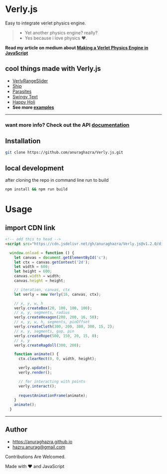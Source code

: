 # Verly.js

Easy to integrate verlet physics engine.

> - Yet another physics engine? really?
> - Yes because i love physics :heart:.

**Read my article on medium about [Making a Verlet Physics Engine in JavaScript](https://medium.com/better-programming/making-a-verlet-physics-engine-in-javascript-1dff066d7bc5)**



## cool things made with Verly.js
- [VerlyRangeSlider](https://anuraghazra.github.io/VerlyRangeSlider/)
- [Ship](https://anuraghazra.github.io/Verly.js/examples/ship/)
- [Parasites](https://anuraghazra.github.io/parasites/)
- [Swingy Text](https://anuraghazra.github.io/Verly.js/examples/text/)
- [Happy Holi](https://anuraghazra.github.io/Verly.js/examples/typography/)
- **See more [examples](https://anuraghazra.github.io/Verly.js/examples/)**

---
### want more info? Check out the API **[documentation](https://anuraghazra.github.io/Verly.js/docs)**


## Installation

```bash
git clone https://github.com/anuraghazra/Verly.js.git
```

## local development

after cloning the repo in command line run to build
```bash
npm install && npm run build
```




# Usage

## import CDN link
```html
<!-- add this to head -->
<script src="https://cdn.jsdelivr.net/gh/anuraghazra/Verly.js@v1.2.0/dist/verly.bundle.js"></script>
```

```js
  window.onload = function () {
    let canvas = document.getElementById('c');
    let ctx = canvas.getContext('2d');
    let width = 600;
    let height = 600;
    canvas.width = width;
    canvas.height = height;

    // iteration, canvas, ctx
    let verly = new Verly(16, canvas, ctx);

    // x, y, w, h
    verly.createBox(20, 100, 100, 100);
    // x, y, segments, radius
    verly.createHexagon(200, 200, 16, 50);
    // x, y, w, h, segments, pinOffset
    verly.createCloth(300, 200, 300, 300, 15, 2);
    // x, y, segments, gap, pin
    verly.createRope(500, 150, 20, 15, 0);
    // x, y
    verly.createRagdoll(300, 200);

    function animate() {
      ctx.clearRect(0, 0, width, height);

      verly.update();
      verly.render();

      // for interacting with points
      verly.interact();
      
      requestAnimationFrame(animate);
    }
    animate();
  }

```

----------

## Author
- https://anuraghazra.github.io
- hazru.anurag@gmail.com



Contributions Are Welcomed.

Made with :heart: and JavaScript